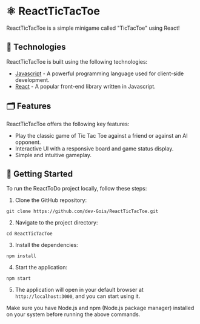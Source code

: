 # ⚛ ReactTicTacToe

ReactTicTacToe is a simple minigame called "TicTacToe" using React!

## 📍 Technologies

ReactTicTacToe is built using the following technologies:

* [Javascript](https://developer.mozilla.org/pt-BR/docs/Web/JavaScript) - A powerful programming language used for client-side development.
* [React](https://react.dev/) - A popular front-end library written in Javascript.
## 🗂️ Features

ReactTicTacToe offers the following key features:

* Play the classic game of Tic Tac Toe against a friend or against an AI opponent.
* Interactive UI with a responsive board and game status display.
* Simple and intuitive gameplay.

## 🚀 Getting Started

To run the ReactToDo project locally, follow these steps:

1. Clone the GitHub repository:
```
git clone https://github.com/dev-Gois/ReactTicTacToe.git
```
2. Navigate to the project directory:
```
cd ReactTicTacToe
```
3. Install the dependencies:
```
npm install
```
4. Start the application:
```
npm start
```
5. The application will open in your default browser at `http://localhost:3000`, and you can start using it.

Make sure you have Node.js and npm (Node.js package manager) installed on your system before running the above commands.
